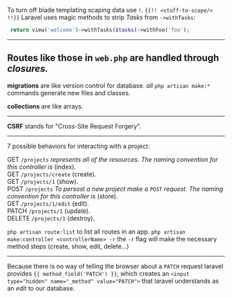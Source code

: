 To turn off blade templating scaping data use `!`.
`{{!! <stuff-to-scape/> !!}}`
Laravel uses magic methods to strip _Tasks_ from `->withTasks`:

```php
 return view('welcome')->withTasks($tasks)->withFoo('foo');
```

---

## Routes like those in `web.php` are handled through _closures._

**migrations** are like version control for database.
_all_ `php artisan make:*` commands generate new files and classes.

**collections** are like arrays.

---

**CSRF** stands for "Cross-Site Request Forgery".

---
7 possible behaviors for interacting with a project:

GET `/projects` _represents all of the resources. The naming convention for this controller is_ (index).<br />
GET `/projects/create` (create).<br />
GET `/projects/1` (show).<br />
POST `/projects` _To persost a new project make a_ `POST` _request. The naming convention for this controller is_ (store).<br />
GET `/projects/1/edit` (edit).<br />
PATCH `/projects/1` (update).<br />
DELETE `/projects/1` (destroy).<br />

`php artisan route:list` to list all routes in an app.
`php artisan make:controller <controllerName> -r` the `-r` flag will make the necessary method steps (create, show, edit, delete...)

---
Because there is no way  of telling the browser about a `PATCH` request laravel provides `{{ method_field('PATCH') }}`, which creates an `<input type="hidden" name="_method" value="PATCH">` that laravel understands as an _edit_ to our database.